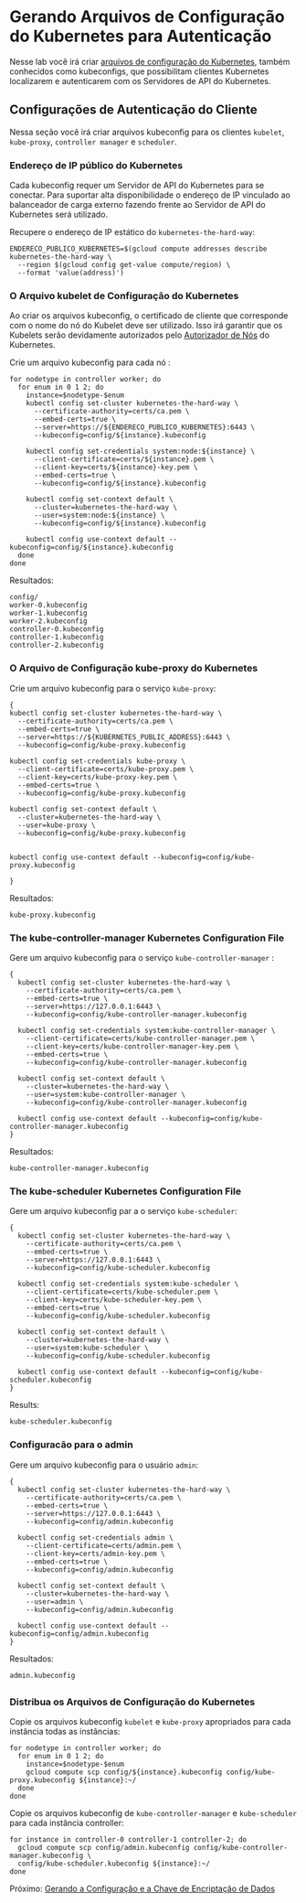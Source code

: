 # Gerando Arquivos de Configuração do Kubernetes para Autenticação

Nesse lab você irá criar [arquivos de configuração do Kubernetes](https://kubernetes.io/docs/concepts/configuration/organize-cluster-access-kubeconfig/), também conhecidos como kubeconfigs, que possibilitam clientes Kubernetes localizarem e autenticarem com os Servidores de API do Kubernetes.

## Configurações de Autenticação do Cliente

Nessa seção você irá criar arquivos kubeconfig para os clientes `kubelet`, `kube-proxy`, `controller manager` e `scheduler`.


### Endereço de IP público do Kubernetes

Cada kubeconfig requer um Servidor de API do Kubernetes para se conectar. Para suportar alta disponibilidade o endereço de IP vinculado ao balanceador de carga externo fazendo frente ao Servidor de API do Kubernetes será utilizado.

Recupere o endereço de IP estático do `kubernetes-the-hard-way`:

```
ENDERECO_PUBLICO_KUBERNETES=$(gcloud compute addresses describe kubernetes-the-hard-way \
  --region $(gcloud config get-value compute/region) \
  --format 'value(address)')
```

### O Arquivo kubelet de Configuração do Kubernetes

Ao criar os arquivos kubeconfig, o certificado de cliente que corresponde com o nome do nó do Kubelet deve ser utilizado. Isso irá garantir que os Kubelets serão devidamente autorizados pelo [Autorizador de Nós](https://kubernetes.io/docs/admin/authorization/node/) do Kubernetes.

Crie um arquivo kubeconfig para cada nó :

```
for nodetype in controller worker; do
  for enum in 0 1 2; do
    instance=$nodetype-$enum
    kubectl config set-cluster kubernetes-the-hard-way \
      --certificate-authority=certs/ca.pem \
      --embed-certs=true \
      --server=https://${ENDERECO_PUBLICO_KUBERNETES}:6443 \
      --kubeconfig=config/${instance}.kubeconfig

    kubectl config set-credentials system:node:${instance} \
      --client-certificate=certs/${instance}.pem \
      --client-key=certs/${instance}-key.pem \
      --embed-certs=true \
      --kubeconfig=config/${instance}.kubeconfig

    kubectl config set-context default \
      --cluster=kubernetes-the-hard-way \
      --user=system:node:${instance} \
      --kubeconfig=config/${instance}.kubeconfig

    kubectl config use-context default --kubeconfig=config/${instance}.kubeconfig
  done
done
```

Resultados:

```
config/
worker-0.kubeconfig
worker-1.kubeconfig
worker-2.kubeconfig
controller-0.kubeconfig
controller-1.kubeconfig
controller-2.kubeconfig
```

### O Arquivo de Configuração kube-proxy do Kubernetes

Crie um arquivo kubeconfig para o serviço `kube-proxy`:

```
{
kubectl config set-cluster kubernetes-the-hard-way \
  --certificate-authority=certs/ca.pem \
  --embed-certs=true \
  --server=https://${KUBERNETES_PUBLIC_ADDRESS}:6443 \
  --kubeconfig=config/kube-proxy.kubeconfig

kubectl config set-credentials kube-proxy \
  --client-certificate=certs/kube-proxy.pem \
  --client-key=certs/kube-proxy-key.pem \
  --embed-certs=true \
  --kubeconfig=config/kube-proxy.kubeconfig

kubectl config set-context default \
  --cluster=kubernetes-the-hard-way \
  --user=kube-proxy \
  --kubeconfig=config/kube-proxy.kubeconfig


kubectl config use-context default --kubeconfig=config/kube-proxy.kubeconfig

}
```

Resultados:

```
kube-proxy.kubeconfig
```

### The kube-controller-manager Kubernetes Configuration File

Gere um arquivo kubeconfig para o serviço `kube-controller-manager` :

```
{
  kubectl config set-cluster kubernetes-the-hard-way \
    --certificate-authority=certs/ca.pem \
    --embed-certs=true \
    --server=https://127.0.0.1:6443 \
    --kubeconfig=config/kube-controller-manager.kubeconfig

  kubectl config set-credentials system:kube-controller-manager \
    --client-certificate=certs/kube-controller-manager.pem \
    --client-key=certs/kube-controller-manager-key.pem \
    --embed-certs=true \
    --kubeconfig=config/kube-controller-manager.kubeconfig

  kubectl config set-context default \
    --cluster=kubernetes-the-hard-way \
    --user=system:kube-controller-manager \
    --kubeconfig=config/kube-controller-manager.kubeconfig

  kubectl config use-context default --kubeconfig=config/kube-controller-manager.kubeconfig
}
```

Resultados:

```
kube-controller-manager.kubeconfig
```


### The kube-scheduler Kubernetes Configuration File

Gere um arquivo kubeconfig par a o serviço `kube-scheduler`:

```
{
  kubectl config set-cluster kubernetes-the-hard-way \
    --certificate-authority=certs/ca.pem \
    --embed-certs=true \
    --server=https://127.0.0.1:6443 \
    --kubeconfig=config/kube-scheduler.kubeconfig

  kubectl config set-credentials system:kube-scheduler \
    --client-certificate=certs/kube-scheduler.pem \
    --client-key=certs/kube-scheduler-key.pem \
    --embed-certs=true \
    --kubeconfig=config/kube-scheduler.kubeconfig

  kubectl config set-context default \
    --cluster=kubernetes-the-hard-way \
    --user=system:kube-scheduler \
    --kubeconfig=config/kube-scheduler.kubeconfig

  kubectl config use-context default --kubeconfig=config/kube-scheduler.kubeconfig
}

```

Results:

```
kube-scheduler.kubeconfig
```

### Configuracão para o admin

Gere um arquivo kubeconfig para o usuário `admin`:

```
{
  kubectl config set-cluster kubernetes-the-hard-way \
    --certificate-authority=certs/ca.pem \
    --embed-certs=true \
    --server=https://127.0.0.1:6443 \
    --kubeconfig=config/admin.kubeconfig

  kubectl config set-credentials admin \
    --client-certificate=certs/admin.pem \
    --client-key=certs/admin-key.pem \
    --embed-certs=true \
    --kubeconfig=config/admin.kubeconfig

  kubectl config set-context default \
    --cluster=kubernetes-the-hard-way \
    --user=admin \
    --kubeconfig=config/admin.kubeconfig

  kubectl config use-context default --kubeconfig=config/admin.kubeconfig
}
```

Resultados:

```
admin.kubeconfig
```


##

### Distribua os Arquivos de Configuração do Kubernetes

Copie os arquivos kubeconfig `kubelet` e `kube-proxy` apropriados para cada instância todas as instâncias:

```
for nodetype in controller worker; do
  for enum in 0 1 2; do
    instance=$nodetype-$enum
    gcloud compute scp config/${instance}.kubeconfig config/kube-proxy.kubeconfig ${instance}:~/
  done
done
```

Copie os  arquivos kubeconfig de `kube-controller-manager` e `kube-scheduler` para cada instância controller:

```
for instance in controller-0 controller-1 controller-2; do
  gcloud compute scp config/admin.kubeconfig config/kube-controller-manager.kubeconfig \
  config/kube-scheduler.kubeconfig ${instance}:~/
done
```

Próximo: [Gerando a Configuração e a Chave de Encriptação de Dados](06-chaves-encriptacao-dados.md)
